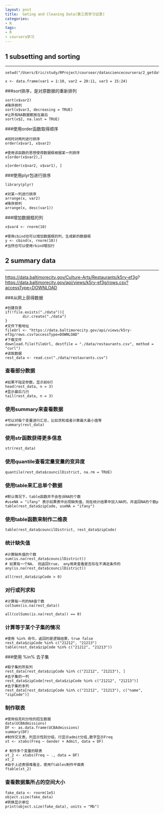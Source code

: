 ```yaml
---
layout: post
title:  Geting and Cleaning Data(第三周学习记录)
categories:
- R
tags:
- R
- coursera学习
---
```


## 1 subsetting and sorting

***

```{r}
setwd("/Users/Eric/study/RProject/coursear/datasciencecoursera/2_getdata/week3")

x <- data.frame(var1 = 1:10, var2 = 20:11, var3 = 15:24)
```

###sort排序，是对原数据的重新排列

```{r}
sort(x$var2)
#降序排列
sort(x$var3, decreasing = TRUE)
#让所有NA数据都放在最后
sort(x$2, na.last = TRUE)
```


###使用order函数取得顺序
```{r}
#同时对两列进行排序
order(x$var1, x$var2)

#使用该函数的思想使得数据框根据某一列排序
x[order(x$var2),]

x[order(x$var2, x$var1), ]
```


###使用plyr包进行排序
```{r}
library(plyr)

#对某一列进行排序
arrange(x, var2)
#降序排列
arrange(x, desc(var1))

```

###增加数据框的列
```{r}
x$var4 <- rnorm(10)

#使用cbind也可以增加数据框的列，生成新的数据框
y <- cbind(x, rnorm(10))
#当然也可以使用rbind增加行

```

## 2 summary data

****

https://data.baltimorecity.gov/Culture-Arts/Restaurants/k5ry-ef3g?
https://data.baltimorecity.gov/api/views/k5ry-ef3g/rows.csv?accessType=DOWNLOAD

###从网上获得数据
```{r}
#创建目录
if(!file.exists("./data")){
        dir.create("./data")
}
#文件下载地址
fileUrl <- "https://data.baltimorecity.gov/api/views/k5ry-ef3g/rows.csv?accessType=DOWNLOAD"
#下载文件
download.file(fileUrl, destfile = "./data/restaurants.csv", method = "curl")
#读取数据
rest_data <- read.csv("./data/restaurants.csv")
```

### 查看部分数据

```{r}
#如果不指定参数，显示前6行
head(rest_data, n = 3)
#显示最后几行
tail(rest_data, n = 3)
```

### 使用summary来查看数据
```{r}
#可以对每个变量进行汇总，比如求和或者计算最大最小值等
summary(rest_data)

```

### 使用str函数获得更多信息
```{r}
str(rest_data)

```
### 使用quantile查看定量变量的变异度

```{r}
quantile(rest_data$councilDistrict, na.rm = TRUE)
```


### 使用table来汇总单个数据
```{r}
#默认情况下，table函数并不会告诉NA的个数
#useNA = "ifany" 表示如果表中出现缺失值，则在统计结果中加入NA列，并返回NA的个数p
table(rest_data$zipCode, useNA = "ifany")
```

### 使用table函数来制作二维表
```{r}
table(rest_data$councilDistrict, rest_data$zipCode)

```

### 统计缺失值
```{r}
#计算缺失值的个数
sum(is.na(rest_data$councilDistrict))
# 如果有一个NA， 则返回true， any用来查看是否存在不满足条件的
any(is.na(rest_data$councilDistrict))

all(rest_data$zipCode > 0)
```

### 对行或列求和

```{r}
#计算每一列的NA值个数
colSums(is.na(rest_data))

all(colSums(is.na(rest_data)) == 0)

```

### 计算等于某个子集的情况
```{r}
#使用 %in% 命令，返回的是逻辑结果，true false
rest_data$zipCode %in% c("21212", "21213")
table(rest_data$zipCode %in% c("21212", "21213"))

```

###使用 %in% 去子集
```{r}
#取子集的所有列
rest_data[rest_data$zipCode %in% c("21212", "21213"), ]
#去子集的一列
rest_data$zipCode[rest_data$zipCode %in% c("21212", "21213")]
#去子集的多列
rest_data[rest_data$zipCode %in% c("21212", "21213"), c("name", "zipCode")]
```


### 制作联表
```{r}
#使用伯克利分校的招生数据
data(UCBAdmissions)
DF <- as.data.frame(UCBAdmissions)
summary(DF)
#制作交叉表，列显示性别分组，行显示admit分组,数字显示Freq
xt <- xtabs(Freq ~ Gender + Admit, data = DF)

# 制作多个变量的联表
xt_2 <- xtabs(Freq ~ ., data = DF)
xt_2
#由于上述表很难看全，使用ftables制作平面表
ftable(xt_2)
```
### 查看数据集所占的空间大小

```{r}
fake_data <- rnorm(1e5)
object.size(fake_data)
#转换显示单位
print(object.size(fake_data), units = "Mb")

```
